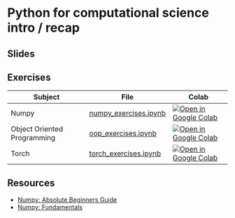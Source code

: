 # Python for computational science intro / recap

## Slides

## Exercises

| Subject | File | Colab |
| --------  | ---- | ------ |
| Numpy     | [numpy_exercises.ipynb](https://github.com/Mads-PeterVC/imlms/blob/main/lessons/lesson_1/oop_exercises.ipynb) | [ ![Open in Google Colab] ](https://colab.research.google.com/github/Mads-PeterVC/imlms/blob/main/lessons/lesson_1/numpy_exercises.ipynb#) |
| Object Oriented Programming | [oop_exercises.ipynb](https://github.com/Mads-PeterVC/imlms/blob/main/lessons/lesson_1/oop_exercises.ipynb) | [ ![Open in Google Colab] ](https://colab.research.google.com/github/Mads-PeterVC/imlms/blob/main/lessons/lesson_1/oop_exercises.ipynb#) |
| Torch | [torch_exercises.ipynb](https://github.com/Mads-PeterVC/imlms/blob/main/lessons/lesson_1/torch_exercises.ipynb) | [ ![Open in Google Colab] ](https://colab.research.google.com/github/Mads-PeterVC/imlms/blob/main/lessons/lesson_1/torch_exercises.ipynb#) |

[Open in Google Colab]: https://colab.research.google.com/assets/colab-badge.svg

## Resources

- [Numpy: Absolute Beginners Guide](https://numpy.org/doc/stable/user/absolute_beginners.html)
- [Numpy: Fundamentals](https://numpy.org/doc/stable/user/basics.html)

